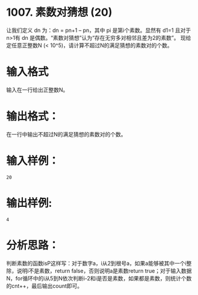 # 1007. 素数对猜想 (20)
让我们定义 dn 为：dn = pn+1 – pn，其中 pi 是第i个素数。显然有 d1=1 且对于n>1有 dn 是偶数。“素数对猜想”认为“存在无穷多对相邻且差为2的素数”。
现给定任意正整数N (< 10^5)，请计算不超过N的满足猜想的素数对的个数。
# 输入格式
输入在一行给出正整数N。

# 输出格式：
在一行中输出不超过N的满足猜想的素数对的个数。

# 输入样例：
```
20
```

# 输出样例:
```
4
```

# 分析思路：
判断素数的函数isP这样写：对于数字a，i从2到根号a，如果a能够被其中一个i整除，说明i不是素数，return false，否则说明a是素数return true；对于输入数据N，for循环中的i从5到N依次判断i-2和i是否是素数，如果都是素数，则统计个数的cnt++，最后输出count即可。